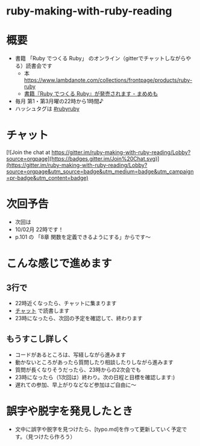 # ruby-making-with-ruby-reading

# 概要
* 書籍 「Ruby でつくる Ruby」 のオンライン（gitterでチャットしながらやる）読書会です
  * 本 https://www.lambdanote.com/collections/frontpage/products/ruby-ruby
  * [書籍『Ruby でつくる Ruby』が発売されます - まめめも]( http://d.hatena.ne.jp/ku-ma-me/20170315/p1 )
* 毎月 第1・第3月曜の22時から1時間♪
* ハッシュタグは [#rubyruby](https://twitter.com/search?f=tweets&q=%23rubyruby&src=typd)

# チャット
[![Join the chat at https://gitter.im/ruby-making-with-ruby-reading/Lobby?source=orgpage](https://badges.gitter.im/Join%20Chat.svg)](https://gitter.im/ruby-making-with-ruby-reading/Lobby?source=orgpage&utm_source=badge&utm_medium=badge&utm_campaign=pr-badge&utm_content=badge)


# 次回予告
* 次回は
* 10/02月 22時です！
* p.101 の 「8章 関数を定義できるようにする」からです〜

# こんな感じで進めます

## 3行で
* 22時近くなったら、チャットに集まります
* [チャット](https://gitter.im/ruby-making-with-ruby-reading/Lobby?source=orgpage)
 で読書します
* 23時になったら、次回の予定を確認して、終わります

## もうすこし詳しく
* コードがあるところは、写経しながら進みます
* 動かないところがあったら質問したり相談したりしながら進みます
* 質問が長くなりそうだったら、23時からの2次会でも
* 23時になったら（1次回は）終わり。次の日程と目標を確認します:)
* 遅れての参加、早上がりなどなど参加はご自由に〜


# 誤字や脱字を発見したとき
* 文中に誤字や脱字を見つけたら、[typo.md]を作って更新していく予定です。（見つけたら作ろう）


